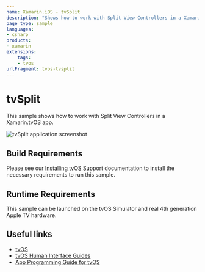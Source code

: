 ```yaml
---
name: Xamarin.iOS - tvSplit
description: "Shows how to work with Split View Controllers in a Xamarin app (tvOS)"
page_type: sample
languages:
- csharp
products:
- xamarin
extensions:
    tags:
    - tvos
urlFragment: tvos-tvsplit
---
```

# tvSplit

This sample shows how to work with Split View Controllers in a Xamarin.tvOS app.

![tvSplit application screenshot](Screenshots/01.png "tvSplit application screenshot")

## Build Requirements

Please see our [Installing tvOS Support](https://docs.microsoft.com/xamarin/ios/tvos/get-started/installation) documentation to install the necessary requirements to run this sample.

## Runtime Requirements

This sample can be launched on the tvOS Simulator and real 4th generation Apple TV hardware.

## Useful links

- [tvOS](https://developer.apple.com/tvos/)
- [tvOS Human Interface Guides](https://developer.apple.com/tvos/human-interface-guidelines/)
- [App Programming Guide for tvOS](https://developer.apple.com/library/prerelease/tvos/documentation/General/Conceptual/AppleTV_PG/)
